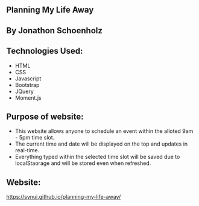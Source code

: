 ## Planning My Life Away

## By Jonathon Schoenholz

## Technologies Used:
* HTML
* CSS
* Javascript
* Bootstrap
* JQuery
* Moment.js

## Purpose of website:
* This website allows anyone to schedule an event within the alloted 9am - 5pm time slot.
* The current time and date will be displayed on the top and updates in real-time.
* Everything typed within the selected time slot will be saved due to localStaorage and will be stored even when refreshed.

## Website:
https://synui.github.io/planning-my-life-away/
